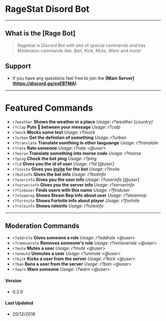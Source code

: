 # RageStat Disord Bot

----
## What is the [Rage Bot]
> Ragestat is Discord Bot with alot of special commands and has Moderaion commands like: *Ban, Kick, Mute, Warn* and more!

## Support
* If you have any questions feel free to join the **[Main Server] (https://discord.gg/exEBTMA)**
----

# Featured Commands

* `r?weather` **Shows the weather in a place** _Usage_: *r?weather <place> [country]*
* `r?clap` **Puts 👏 between your message** _Usage_: *r?calp <text>*
* `r?mock` **Mocks some text** _Usage_: *r?mock <text>*
* `r?urban` **Get the defintion of something** _Usage_: *r?urban <word>*
* `r?translate` **Translate somthing in other languange** _Usage_: *r?translate <language> <word>*
* `r?rate` **Rate someone** _Usage_: *r?rate <@user>*
* `r?morse` **Translate something into morse code** _Usage_: *r?morse <word>*
* `r?ping` **Check the bot ping** _Usage_: *r?ping*
* `r?id` **Gives you the id of user** _Usage_: *r?id [@user]*
* `r?invite` **Gives you [invite](https://discordapp.com/oauth2/authorize?client_id=417345362496585728&scope=bot&permissions=2146958591) for the bot** _Usage_: *r?invite*
* `r?botinfo` **Gives the bot info** _Usage_: *r?botinfo*
* `r?userinfo` **Gives you the user info** _Usage_: *r?userinfo [@user]*
* `r?serverinfo` **Gives you the server info** _Usage_: *r?serverinfo*
* `r?finduser`  **Finds users with this name** _Usage_: *r?finduser <name>*
* `r?steamrep` **Shows Steam Rep info about user** _Usage_: *r?steamrep <SteamID64>*
* `r?fortnite` **Shows Fortnite info about player** _Usage_: *r?fortnite <Nickname>*
* `r?roleinfo` **Shows roleinfo** _Usage_: *r?roleinfo <role>*
----

## Moderation Commands

* `r?addrole` **Gives someone a role** _Usage_: *r?addrole <@user> <role>*
* `r?removerole` **Removes someone's role** _Usage_: *r?removerole <@user> <role>*
* `r?mute` **Mutes a user** _Usage_: *r?mute <@user> <time>*
* `r?unmute` **Unmutes a user** _Usage_: *r?unmute <@user>*
* `r?kick` **Kicks a user from the server** _Usage_: *r?kick <@user> <reason>*
* `r?ban` **Bans a user from the server** _Usage_: *r?ban <@user> <reason>*
* `r?warn` **Warn someone** _Usage_: *r?warn <@user> <reason>*
  
#### Version

*  0.2.0

#### Last Updated

* 20/12/2018



